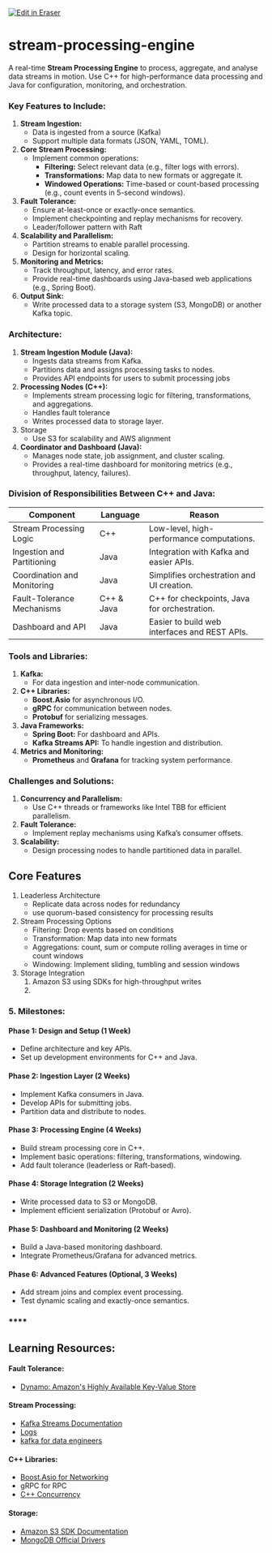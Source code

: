 <p><a target="_blank" href="https://app.eraser.io/workspace/PDMLqW8ynWhYWrt5FtcB" id="edit-in-eraser-github-link"><img alt="Edit in Eraser" src="https://firebasestorage.googleapis.com/v0/b/second-petal-295822.appspot.com/o/images%2Fgithub%2FOpen%20in%20Eraser.svg?alt=media&amp;token=968381c8-a7e7-472a-8ed6-4a6626da5501"></a></p>

# stream-processing-engine
A real-time **Stream Processing Engine** to process, aggregate, and analyse data streams in motion. Use C++ for high-performance data processing and Java for configuration, monitoring, and orchestration.

### **Key Features to Include:**
1. **Stream Ingestion:**
    - Data is ingested from a source (Kafka)
    - Support multiple data formats (JSON, YAML, TOML).
2. **Core Stream Processing:**
    - Implement common operations:
        - **Filtering:** Select relevant data (e.g., filter logs with errors).
        - **Transformations:** Map data to new formats or aggregate it.
        - **Windowed Operations:** Time-based or count-based processing (e.g., count events in 5-second windows).
3. **Fault Tolerance:**
    - Ensure at-least-once or exactly-once semantics.
    - Implement checkpointing and replay mechanisms for recovery.
    - Leader/follower pattern with Raft
4. **Scalability and Parallelism:**
    - Partition streams to enable parallel processing.
    - Design for horizontal scaling.
5. **Monitoring and Metrics:**
    - Track throughput, latency, and error rates.
    - Provide real-time dashboards using Java-based web applications (e.g., Spring Boot).
6. **Output Sink:**
    - Write processed data to a storage system (S3, MongoDB) or another Kafka topic.
### **Architecture:**
1. **Stream Ingestion Module (Java):**
    - Ingests data streams from Kafka.
    - Partitions data and assigns processing tasks to nodes.
    - Provides API endpoints for users to submit processing jobs
2. **Processing Nodes (C++):**
    - Implements stream processing logic for filtering, transformations, and aggregations.
    - Handles fault tolerance 
    - Writes processed data to storage layer.
3. Storage 
    - Use S3 for scalability and AWS alignment
4. **Coordinator and Dashboard (Java):**
    - Manages node state, job assignment, and cluster scaling.
    - Provides a real-time dashboard for monitoring metrics (e.g., throughput, latency, failures).


### **Division of Responsibilities Between C++ and Java:**
| **Component** | **Language** | **Reason** |
| ----- | ----- | ----- |
| Stream Processing Logic | C++ | Low-level, high-performance computations. |
| Ingestion and Partitioning | Java | Integration with Kafka and easier APIs. |
| Coordination and Monitoring | Java | Simplifies orchestration and UI creation. |
| Fault-Tolerance Mechanisms | C++ & Java | C++ for checkpoints, Java for orchestration. |
| Dashboard and API | Java | Easier to build web interfaces and REST APIs. |
### **Tools and Libraries:**
1. **Kafka:**
    - For data ingestion and inter-node communication.
2. **C++ Libraries:**
    - **Boost.Asio** for asynchronous I/O.
    - **gRPC** for communication between nodes.
    - **Protobuf** for serializing messages.
3. **Java Frameworks:**
    - **Spring Boot:** For dashboard and APIs.
    - **Kafka Streams API:** To handle ingestion and distribution.
4. **Metrics and Monitoring:**
    - **Prometheus** and **Grafana** for tracking system performance.
### **Challenges and Solutions:**
1. **Concurrency and Parallelism:**
    - Use C++ threads or frameworks like Intel TBB for efficient parallelism.
2. **Fault Tolerance:**
    - Implement replay mechanisms using Kafka’s consumer offsets.
3. **Scalability:**
    - Design processing nodes to handle partitioned data in parallel.


## Core Features
1. Leaderless Architecture 
    - Replicate data across nodes for redundancy
    - use quorum-based consistency for processing results
2. Stream Processing Options
    - Filtering: Drop events based on conditions
    - Transformation: Map data into new formats
    - Aggregations: count, sum or compute rolling averages in time or count windows
    - Windowing: Implement sliding, tumbling and session windows
3. Storage Integration
    1. Amazon S3 using SDKs for high-throughput writes
    2. 
### **5. Milestones:**
#### **Phase 1: Design and Setup (1 Week)**
- Define architecture and key APIs.
- Set up development environments for C++ and Java.
#### **Phase 2: Ingestion Layer (2 Weeks)**
- Implement Kafka consumers in Java.
- Develop APIs for submitting jobs.
- Partition data and distribute to nodes.
#### **Phase 3: Processing Engine (4 Weeks)**
- Build stream processing core in C++.
- Implement basic operations: filtering, transformations, windowing.
- Add fault tolerance (leaderless or Raft-based).
#### **Phase 4: Storage Integration (2 Weeks)**
- Write processed data to S3 or MongoDB.
- Implement efficient serialization (Protobuf or Avro).
#### **Phase 5: Dashboard and Monitoring (2 Weeks)**
- Build a Java-based monitoring dashboard.
- Integrate Prometheus/Grafana for advanced metrics.
#### **Phase 6: Advanced Features (Optional, 3 Weeks)**
- Add stream joins and complex event processing.
- Test dynamic scaling and exactly-once semantics.
### ****


## **Learning Resources:**
#### **Fault Tolerance:**
- [﻿Dynamo: Amazon's Highly Available Key-Value Store](https://www.allthingsdistributed.com/files/amazon-dynamo-sosp2007.pdf)﻿
#### **Stream Processing:**
- [﻿Kafka Streams Documentation](https://kafka.apache.org/documentation/streams/) 
- [﻿Logs](https://engineering.linkedin.com/distributed-systems/log-what-every-software-engineer-should-know-about-real-time-datas-unifying) 
- [﻿kafka for data engineers﻿](https://richiebachala.medium.com/11-steps-for-understanding-confluent-kafka-for-data-engineers-47ab9a398bed)﻿
#### **C++ Libraries:**
- [﻿Boost.Asio for Networking](https://www.boost.org/doc/libs/1_87_0/doc/html/boost_asio/tutorial.html)﻿
- gRPC for RPC
- [﻿C++ Concurrency](https://www.amazon.com/C-Concurrency-Action-Practical-Multithreading/dp/1933988770)﻿
#### **Storage:**
- [﻿Amazon S3 SDK Documentation](https://docs.aws.amazon.com/sdk-for-cpp/v1/developer-guide/welcome.html) 
- [﻿MongoDB Official Drivers](https://www.mongodb.com/docs/drivers/) 




<!--- Eraser file: https://app.eraser.io/workspace/PDMLqW8ynWhYWrt5FtcB --->
